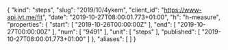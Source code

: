{
  "kind": "steps",
  "slug": "2019/10/4ykem",
  "client_id": "https://www-api.jvt.me/fit",
  "date": "2019-10-27T08:00:01.773+01:00",
  "h": "h-measure",
  "properties": {
    "start": [
      "2019-10-26T00:00:00Z"
    ],
    "end": [
      "2019-10-27T00:00:00Z"
    ],
    "num": [
      "9491"
    ],
    "unit": [
      "steps"
    ],
    "published": [
      "2019-10-27T08:00:01.773+01:00"
    ]
  },
  "aliases": [
  ]
}
